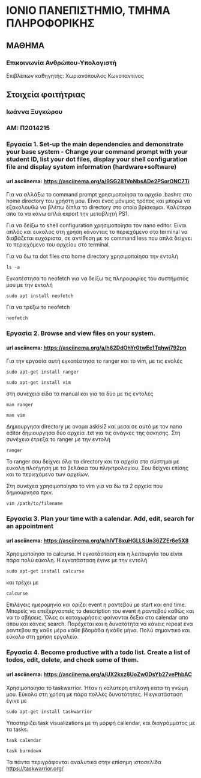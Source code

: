 # ΙΟΝΙΟ ΠΑΝΕΠΙΣΤΗΜΙΟ, ΤΜΗΜΑ ΠΛΗΡΟΦΟΡΙΚΗΣ 
## ΜΑΘΗΜΑ
### Επικοινωνία Ανθρώπου-Υπολογιστή  
Επιβλέπων καθηγητής: Χωριανόπουλος Κωνσταντίνος 

## Στοιχεία φοιτήτριας  
### Ιωάννα Ξυγκώρου
### ΑΜ: Π2014215

### Eργασία 1. Set-up the main dependencies and demonstrate your base system - Change your command prompt with your student ID, list your dot files, display your shell configuration file and display system information (hardware+software)

#### url asciinema: https://asciinema.org/a/9SG281VoNbsADe2PSorONC7Ti

Για να αλλάξω το command prompt χρησιμοποίησα το αρχείο .bashrc στο home directory του χρήστη μου. 
Είναι ένας μόνιμος τρόπος και μπορώ να εξακολουθώ να βλέπω δίπλα το directory στο οποίο βρίσκομαι. Καλύτερο απο το να κάνω απλά 
export την μεταβλητή PS1.

Για να δείξω το shell configuration χρησιμοποίησα τον nano editor. Είναι απλός και ευκολος στη χρήση κάνοντας το περιεχόμενο στο terminal να διαβάζεται ευχάριστα, σε αντίθεση με το command less που απλά δείχνει το περιεχόμενο του αρχείου στο terminal.

Για να δω τα dot files στο home directory χρησιμοποίησα την εντολή

```
ls -a
```

Εγκατέστησα το neofetch για να δείξω τις πληροφορίες του συστήματός μου με την εντολή

```
sudo apt install neofetch
```

Για να τρέξω το neofetch

```
neofetch
```

### Eργασία 2. Βrowse and view files on your system.

#### url asciinema: https://asciinema.org/a/h62DdOhYr0twEc1Tqhwj792pn

Για την εργασία αυτή εγκατέστησα το ranger και το vim, με τις ενολές 
```
sudo apt-get install ranger
```

```
sudo apt-get install vim
```

στη συνέχεια είδα τα manual και για τα δύο με τις εντολές

```
man ranger
```

```
man vim
```

Δημιουργησα directory με ονομα askisi2 και μεσα σε αυτό με τον nano editor δημιουργησα δύο αρχεία .txt για τις ανάγκες της άσκησης. Στη συνέχεια έτρεξα το ranger με την εντολή

```
ranger
```

To ranger σου δείχνει όλα τα directory και τα αρχεία στο σύστημα με ευκολη πλοήγηση με τα βελάκια του πληκτρολογίου. Σου δείχνει επίσης και το περιεχόμενο των αρχείων.

Στη συνέχεα χρησιμοποίησα το vim για να δω τα 2 αρχεία που δημιούργησα πριν.

```
vim /path/to/filename
```

### Eργασία 3. Plan your time with a calendar. Add, edit, search for an appointment

#### url asciinema: https://asciinema.org/a/hlVT8xuHGLLSUn36ZZEr6e5X8

Χρησιμοποίησα το calcurse. H εγκατάσταση και η λειτουργία του είναι πάρα πολύ εύκολη. Η εγκατάσταση έγινε με την εντολή

```
sudo apt-get install calcurse
```
και τρέχει με

```
calcurse
```

Επιλέγεις ημερομηνία και ορίζει event η ραντεβού με start και end time. Μπορείς να επεξεργαστείς το description του event ή ραντεβού καθώς και να το σβήσεις. Όλες οι καταχωρήσεις φαίνονται δεξια στο calendar απο όπου και κάνεις search. Παρέχεται και η δυνατότητα να κάνεις repeat ένα ραντεβου πχ καθε μέρα κάθε βδομάδα ή κάθε μήνα. Πολύ σημαντικό και εύκολο στη χρήση εργαλείο.

### Eργασία 4. Βecome productive with a todo list. Create a list of todos, edit, delete, and check some of them.

#### url asciinema: https://asciinema.org/a/UX2kxz8UoZw0DsYb27vePhbAC

Xρησιμοποίησα το taskwarrior. Ήταν η καλύτερη επιλογή κατα τη γνώμη μου. Εύκολο στη χρήση με πάρα πολλές δυνατότητες.
Η εγκατάσταση έγινε με

```
sudo apt-get install taskwarrior
```

Yποστηριζει task visualizations με τη μορφή callendar, και διαγράμματος με τα tasks.

```
task calendar
```

```
task burndown
```

Τα πάντα περιγράφονται αναλυτικά στην επίσημη ιστοσελίδα https://taskwarrior.org/


